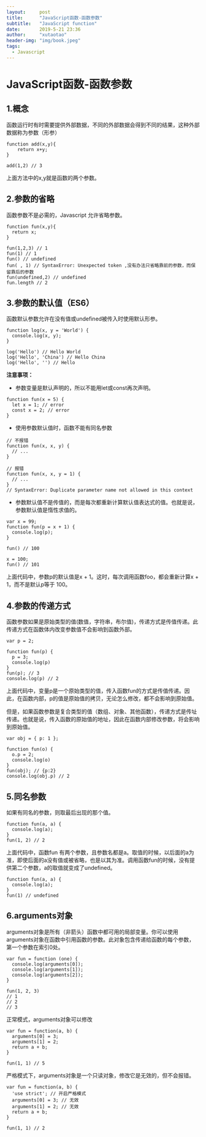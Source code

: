 ```yaml
---
layout:     post
title:      "JavaScript函数-函数参数"
subtitle:   "JavaScript function"
date:       2019-5-21 23:36
author:     "xutaotao"
header-img: "img/book.jpeg"
tags:
  - Javascript
---
```


# JavaScript函数-函数参数

## 1.概念
函数运行时有时需要提供外部数据，不同的外部数据会得到不同的结果，这种外部数据称为参数（形参）
```
function add(x,y){
	return x+y;
}

add(1,2) // 3
```
上面方法中的x,y就是函数的两个参数。
## 2.参数的省略
函数参数不是必需的，Javascript 允许省略参数。
```
function fun(x,y){
  return x;
}

fun(1,2,3) // 1
fun(1) // 1
fun() // undefined
fun( , 1) // SyntaxError: Unexpected token ,没有办法只省略靠前的参数，而保留靠后的参数
fun(undefined,2) // undefined
fun.length // 2
```
## 3.参数的默认值（ES6）
函数默认参数允许在没有值或undefined被传入时使用默认形参。
```
function log(x, y = 'World') {
  console.log(x, y);
}

log('Hello') // Hello World
log('Hello', 'China') // Hello China
log('Hello', '') // Hello
```
**注意事项：**

- 参数变量是默认声明的，所以不能用let或const再次声明。

```
function fun(x = 5) {
  let x = 1; // error
  const x = 2; // error
}
```

- 使用参数默认值时，函数不能有同名参数

```
// 不报错
function fun(x, x, y) {
  // ...
}

// 报错
function fun(x, x, y = 1) {
  // ...
}
// SyntaxError: Duplicate parameter name not allowed in this context
```

- 参数默认值不是传值的，而是每次都重新计算默认值表达式的值。也就是说，参数默认值是惰性求值的。

```
var x = 99;
function fun(p = x + 1) {
  console.log(p);
}

fun() // 100

x = 100;
fun() // 101
```

上面代码中，参数p的默认值是x + 1。这时，每次调用函数foo，都会重新计算x + 1，而不是默认p等于 100。

## 4.参数的传递方式
函数参数如果是原始类型的值(数值，字符串，布尔值)，传递方式是传值传递。此传递方式在函数体内改变参数值不会影响到函数外部。

```
var p = 2;

function fun(p) {
  p = 3;
  console.log(p)
}
fun(p); // 3
console.log(p) // 2
```

上面代码中，变量p是一个原始类型的值，传入函数fun的方式是传值传递。因此，在函数内部，p的值是原始值的拷贝，无论怎么修改，都不会影响到原始值。

但是，如果函数参数是复合类型的值（数组、对象、其他函数），传递方式是传址传递。也就是说，传入函数的原始值的地址，因此在函数内部修改参数，将会影响到原始值。

```
var obj = { p: 1 };

function fun(o) {
  o.p = 2;
  console.log(o)
}
fun(obj); // {p:2}
console.log(obj.p) // 2
```

## 5.同名参数
如果有同名的参数，则取最后出现的那个值。

```
function fun(a, a) {
  console.log(a);
}
fun(1, 2) // 2
```

上面代码中，函数fun 有两个参数，且参数名都是a。取值的时候，以后面的a为准，即使后面的a没有值或被省略，也是以其为准。调用函数fun的时候，没有提供第二个参数，a的取值就变成了undefined。

```
function fun(a, a) {
  console.log(a);
}
fun(1) // undefined
```

## 6.arguments对象
arguments对象是所有（非箭头）函数中都可用的局部变量。你可以使用arguments对象在函数中引用函数的参数。此对象包含传递给函数的每个参数，第一个参数在索引0处。

```
var fun = function (one) {
  console.log(arguments[0]);
  console.log(arguments[1]);
  console.log(arguments[2]);
}

fun(1, 2, 3)
// 1
// 2
// 3
```

正常模式，arguments对象可以修改

```
var fun = function(a, b) {
  arguments[0] = 3;
  arguments[1] = 2;
  return a + b;
}

fun(1, 1) // 5
```

严格模式下，arguments对象是一个只读对象，修改它是无效的，但不会报错。

```
var fun = function(a, b) {
  'use strict'; // 开启严格模式
  arguments[0] = 3; // 无效
  arguments[1] = 2; // 无效
  return a + b;
}

fun(1, 1) // 2
```